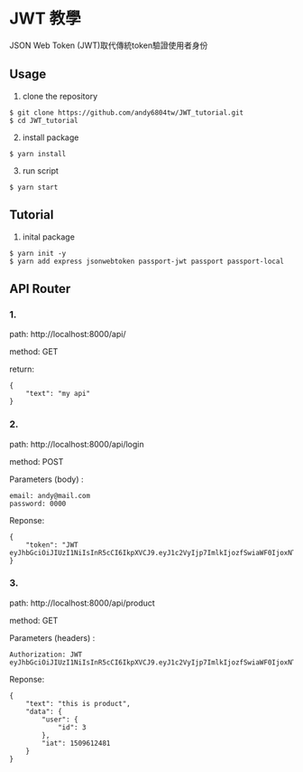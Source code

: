 # JWT 教學
JSON Web Token (JWT)取代傳統token驗證使用者身份

## Usage
1. clone the repository
```
$ git clone https://github.com/andy6804tw/JWT_tutorial.git
$ cd JWT_tutorial
```
2. install package
```
$ yarn install
```
3. run script
```
$ yarn start
```

## Tutorial
1. inital package
```
$ yarn init -y
$ yarn add express jsonwebtoken passport-jwt passport passport-local
```
## API Router

### 1. 
path: http://localhost:8000/api/   

method: GET

return:
```
{
    "text": "my api"
}
```

### 2. 
path: http://localhost:8000/api/login

method: POST

Parameters (body) :
```
email: andy@mail.com
password: 0000
```

Reponse:
```
{
    "token": "JWT eyJhbGciOiJIUzI1NiIsInR5cCI6IkpXVCJ9.eyJ1c2VyIjp7ImlkIjozfSwiaWF0IjoxNTA5NjEyNDgxfQ.n5UivhRudFB9NIAyJ6kgRmNiLUvlmDwr8OHtVI_CoQs"
}
```

### 3.
path: http://localhost:8000/api/product  

method: GET

Parameters (headers) :
```
Authorization: JWT eyJhbGciOiJIUzI1NiIsInR5cCI6IkpXVCJ9.eyJ1c2VyIjp7ImlkIjozfSwiaWF0IjoxNTA5NjEyNDgxfQ.n5UivhRudFB9NIAyJ6kgRmNiLUvlmDwr8OHtVI_CoQs
```

Reponse:
```
{
    "text": "this is product",
    "data": {
        "user": {
            "id": 3
        },
        "iat": 1509612481
    }
}
```